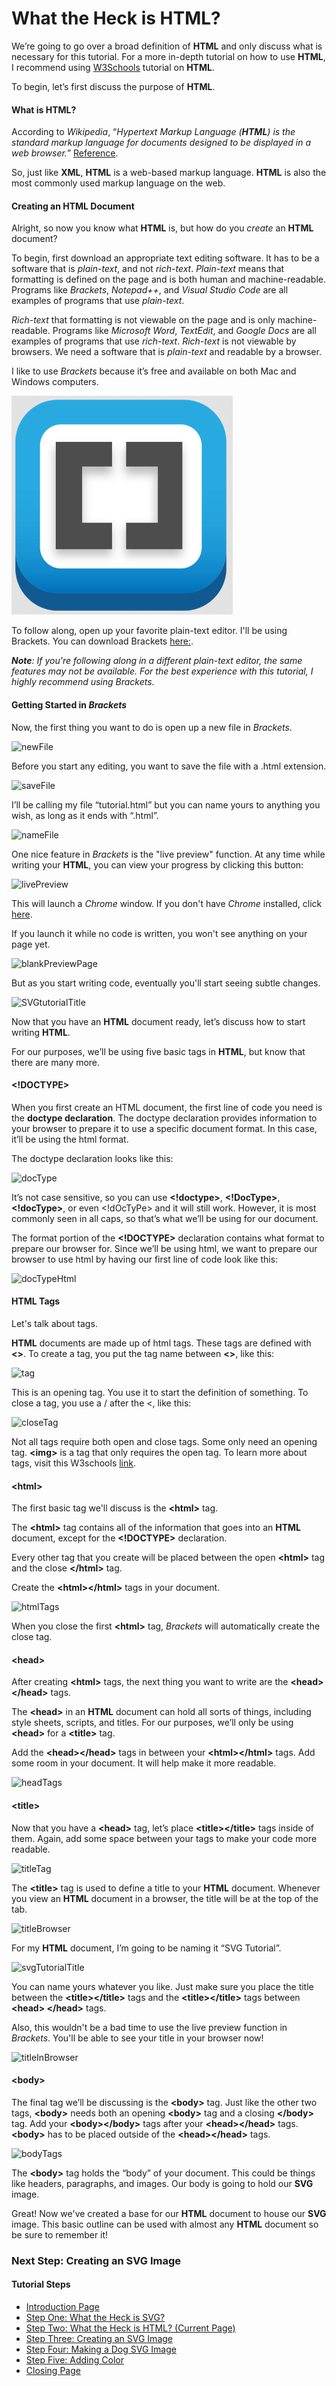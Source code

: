 # What the Heck is HTML?

We’re going to go over a broad definition of **HTML** and only discuss what is necessary for this tutorial. For a more in-depth tutorial on how to use **HTML**, I recommend using [W3Schools](https://www.w3schools.com/html/default.asp) tutorial on **HTML**.

To begin, let’s first discuss the purpose of **HTML**.

#### What is HTML?

According to *Wikipedia*, “_Hypertext Markup Language (**HTML**) is the standard markup language for documents designed to be displayed in a web browser._” [Reference](https://en.wikipedia.org/wiki/HTML).

So, just like **XML**, **HTML** is a web-based markup language. **HTML** is also the most commonly used markup language on the web.

#### Creating an HTML Document

Alright, so now you know what **HTML** is, but how do you *create* an **HTML** document?

To begin, first download an appropriate text editing software. It has to be a software that is _plain-text_, and not _rich-text_. _Plain-text_ means that formatting is defined on the page and is both human and machine-readable. Programs like *Brackets*, *Notepad++*, and *Visual Studio Code* are all examples of programs that use *plain-text*. 

_Rich-text_ that formatting is not viewable on the page and is only machine-readable. Programs like *Microsoft Word*, *TextEdit*, and *Google Docs* are all examples of programs that use *rich-text*. *Rich-text* is not viewable by browsers.  We need a software that is _plain-text_ and readable by a browser.

I like to use *Brackets* because it’s free and available on both Mac and Windows computers.

![Brackets](https://raw.githubusercontent.com/obbrbt/1600finalProject/main/images/1.PNG)

To follow along, open up your favorite plain-text editor. I'll be using Brackets. You can download Brackets [here:](http://brackets.io/). 

_**Note**: If you're following along in a different plain-text editor, the same features may not be available. For the best experience with this tutorial, I highly recommend using Brackets._

#### Getting Started in *Brackets*

Now, the first thing you want to do is open up a new file in *Brackets*. 

![newFile](C:\Users\Livvy\Documents\GitHub\final-project\1600finalProject\images\2.PNG)

Before you start any editing, you want to save the file with a .html extension. 

![saveFile](C:\Users\Livvy\Documents\GitHub\final-project\1600finalProject\images\3.PNG)

I’ll be calling my file “tutorial.html” but you can name yours to anything you wish, as long as it ends with “.html”.

![nameFile](C:\Users\Livvy\Documents\GitHub\final-project\1600finalProject\images\4.PNG)

One nice feature in *Brackets* is the "live preview" function. At any time while writing your **HTML**, you can view your progress by clicking this button:

![livePreview](C:\Users\Livvy\Documents\GitHub\final-project\1600finalProject\images\5.PNG)

This will launch a *Chrome* window. If you don't have *Chrome* installed, click [here](https://www.google.com/chrome/). 

If you launch it while no code is written, you won't see anything on your page yet. 

![blankPreviewPage](C:\Users\Livvy\Documents\GitHub\final-project\1600finalProject\images\26.PNG)

But as you start writing code, eventually you'll start seeing subtle changes. 

![SVGtutorialTitle](C:\Users\Livvy\Documents\GitHub\final-project\1600finalProject\images\15.PNG)

Now that you have an **HTML** document ready, let’s discuss how to start writing **HTML**.

For our purposes, we’ll be using five basic tags in **HTML**, but know that there are many more.

#### <!DOCTYPE>

When you first create an HTML document, the first line of code you need is the **doctype declaration**. The doctype declaration provides information to your browser to prepare it to use a specific document format. In this case, it’ll be using the html format.

The doctype declaration looks like this: 

![docType](C:\Users\Livvy\Documents\GitHub\final-project\1600finalProject\images\6.PNG)

It’s not case sensitive, so you can use **<!doctype>**, **<!DocType>**, **<!docType>**, or even <!dOcTyPe> and it will still work. However, it is most commonly seen in all caps, so that’s what we’ll be using for our document.

The format portion of the **<!DOCTYPE>** declaration contains what format to prepare our browser for. Since we’ll be using html, we want to prepare our browser to use html by having our first line of code look like this: 

![docTypeHtml](C:\Users\Livvy\Documents\GitHub\final-project\1600finalProject\images\7.PNG)

#### HTML Tags

Let's talk about tags. 

**HTML** documents are made up of html tags. These tags are defined with **<>**. To create a tag, you put the tag name between **<>**, like this:

![tag](C:\Users\Livvy\Documents\GitHub\final-project\1600finalProject\images\8.PNG)

This is an opening tag. You use it to start the definition of something. To close a tag, you use a / after the <, like this:

![closeTag](C:\Users\Livvy\Documents\GitHub\final-project\1600finalProject\images\9.PNG)

Not all tags require both open and close tags. Some only need an opening tag. **&lt;img>** is a tag that only requires the open tag. To learn more about tags, visit this W3schools [link](https://www.w3schools.com/tags).

#### &lt;html>

The first basic tag we'll discuss is the **&lt;html>** tag.

The **&lt;html>** tag contains all of the information that goes into an **HTML** document, except for the **<!DOCTYPE>** declaration.

Every other tag that you create will be placed between the open **&lt;html>** tag and the close **&lt;/html>** tag.

Create the **&lt;html>&lt;/html>** tags in your document.

![htmlTags](C:\Users\Livvy\Documents\GitHub\final-project\1600finalProject\images\10.PNG)

When you close the first **&lt;html>** tag, *Brackets* will automatically create the close tag.

#### &lt;head>

After creating **&lt;html>** tags, the next thing you want to write are the **&lt;head>&lt;/head>** tags. 

The **&lt;head>** in an **HTML** document can hold all sorts of things, including style sheets, scripts, and titles. For our purposes, we’ll only be using **&lt;head>** for a **&lt;title>** tag.

Add the **&lt;head>&lt;/head>** tags in between your **&lt;html>&lt;/html>** tags. Add some room in your document. It will help make it more readable.

![headTags](C:\Users\Livvy\Documents\GitHub\final-project\1600finalProject\images\11.PNG)

#### &lt;title>

Now that you have a **&lt;head>** tag, let’s place **&lt;title>&lt;/title>** tags inside of them. Again, add some space between your tags to make your code more readable.

![titleTag](C:\Users\Livvy\Documents\GitHub\final-project\1600finalProject\images\12.PNG)

The **&lt;title>** tag is used to define a title to your **HTML** document. Whenever you view an **HTML** document in a browser, the title will be at the top of the tab.

![titleBrowser](C:\Users\Livvy\Documents\GitHub\final-project\1600finalProject\images\13.PNG)

For my **HTML** document, I’m going to be naming it “SVG Tutorial”. 

![svgTutorialTitle](C:\Users\Livvy\Documents\GitHub\final-project\1600finalProject\images\14.PNG)

You can name yours whatever you like. Just make sure you place the title between the **&lt;title>&lt;/title>** tags and the **&lt;title>&lt;/title>** tags between **&lt;head> &lt;/head>** tags.

Also, this wouldn't be a bad time to use the live preview function in *Brackets*. You'll be able to see your title in your browser now!

![titleInBrowser](C:\Users\Livvy\Documents\GitHub\final-project\1600finalProject\images\15.PNG)

#### &lt;body>

The final tag we’ll be discussing is the **&lt;body>** tag. Just like the other two tags, **&lt;body>** needs both an opening **&lt;body>** tag and a closing **&lt;/body>** tag. Add your **&lt;body>&lt;/body>** tags after your **&lt;head>&lt;/head>** tags. **&lt;body>** has to be placed outside of the **&lt;head>&lt;/head>** tags.

![bodyTags](C:\Users\Livvy\Documents\GitHub\final-project\1600finalProject\images\16.PNG)

The **&lt;body>** tag holds the “body” of your document. This could be things like headers, paragraphs, and images. Our body is going to hold our **SVG** image.

Great! Now we've created a base for our **HTML** document to house our **SVG** image. This basic outline can be used with almost any **HTML** document so be sure to remember it!

### Next Step: Creating an SVG Image

#### Tutorial Steps

* [Introduction Page](README.md)
* [Step One: What the Heck is SVG?](stepOne.md)
* [Step Two: What the Heck is HTML? (Current Page)](stepTwo.md)
* [Step Three: Creating an SVG Image](stepThree.md)
* [Step Four: Making a Dog SVG Image](stepFour.md)
* [Step Five: Adding Color](stepFive.md)
* [Closing Page](closing.md)



